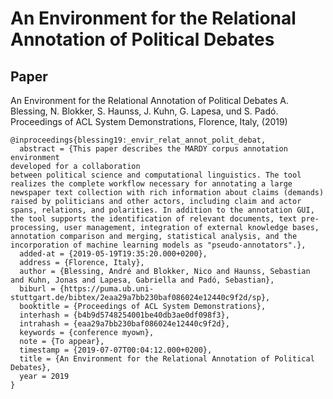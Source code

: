 # An Environment for the Relational Annotation of Political Debates

## Paper
An Environment for the Relational Annotation of Political Debates
A. Blessing, N. Blokker, S. Haunss, J. Kuhn, G. Lapesa, und S. Padó. Proceedings of ACL System Demonstrations, Florence, Italy, (2019)

```
@inproceedings{blessing19:_envir_relat_annot_polit_debat,
  abstract = {This paper describes the MARDY corpus annotation environment
developed for a collaboration
between political science and computational linguistics. The tool realizes the complete workflow necessary for annotating a large newspaper text collection with rich information about claims (demands) raised by politicians and other actors, including claim and actor spans, relations, and polarities. In addition to the annotation GUI, the tool supports the identification of relevant documents, text pre-processing, user management, integration of external knowledge bases, annotation comparison and merging, statistical analysis, and the incorporation of machine learning models as "pseudo-annotators".},
  added-at = {2019-05-19T19:35:20.000+0200},
  address = {Florence, Italy},
  author = {Blessing, André and Blokker, Nico and Haunss, Sebastian and Kuhn, Jonas and Lapesa, Gabriella and Padó, Sebastian},
  biburl = {https://puma.ub.uni-stuttgart.de/bibtex/2eaa29a7bb230baf086024e12440c9f2d/sp},
  booktitle = {Proceedings of ACL System Demonstrations},
  interhash = {b4b9d5748254001be40db3ae0df098f3},
  intrahash = {eaa29a7bb230baf086024e12440c9f2d},
  keywords = {conference myown},
  note = {To appear},
  timestamp = {2019-07-07T00:04:12.000+0200},
  title = {An Environment for the Relational Annotation of Political Debates},
  year = 2019
}
```
